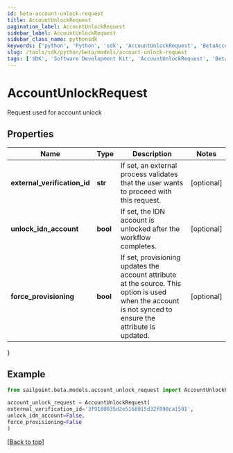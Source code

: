```yaml
---
id: beta-account-unlock-request
title: AccountUnlockRequest
pagination_label: AccountUnlockRequest
sidebar_label: AccountUnlockRequest
sidebar_class_name: pythonsdk
keywords: ['python', 'Python', 'sdk', 'AccountUnlockRequest', 'BetaAccountUnlockRequest'] 
slug: /tools/sdk/python/beta/models/account-unlock-request
tags: ['SDK', 'Software Development Kit', 'AccountUnlockRequest', 'BetaAccountUnlockRequest']
---
```


# AccountUnlockRequest

Request used for account unlock

## Properties

Name | Type | Description | Notes
------------ | ------------- | ------------- | -------------
**external_verification_id** | **str** | If set, an external process validates that the user wants to proceed with this request. | [optional] 
**unlock_idn_account** | **bool** | If set, the IDN account is unlocked after the workflow completes. | [optional] 
**force_provisioning** | **bool** | If set, provisioning updates the account attribute at the source.   This option is used when the account is not synced to ensure the attribute is updated. | [optional] 
}

## Example

```python
from sailpoint.beta.models.account_unlock_request import AccountUnlockRequest

account_unlock_request = AccountUnlockRequest(
external_verification_id='3f9180835d2e5168015d32f890ca1581',
unlock_idn_account=False,
force_provisioning=False
)

```
[[Back to top]](#) 

